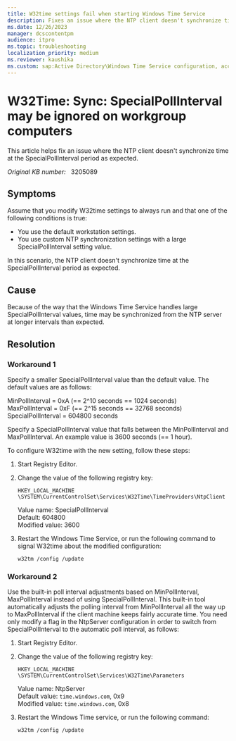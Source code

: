 ```yaml
---
title: W32time settings fail when starting Windows Time Service
description: Fixes an issue where the NTP client doesn't synchronize time at the SpecialPollInterval period as expected.
ms.date: 12/26/2023
manager: dcscontentpm
audience: itpro
ms.topic: troubleshooting
localization_priority: medium
ms.reviewer: kaushika
ms.custom: sap:Active Directory\Windows Time Service configuration, accuracy, and synchronization, csstroubleshoot
---
```

# W32Time: Sync: SpecialPollInterval may be ignored on workgroup computers

This article helps fix an issue where the NTP client doesn't synchronize time at the SpecialPollInterval period as expected.

_Original KB number:_ &nbsp; 3205089

## Symptoms

Assume that you modify W32time settings to always run and that one of the following conditions is true:

- You use the default workstation settings.
- You use custom NTP synchronization settings with a large SpecialPollInterval setting value.

In this scenario, the NTP client doesn't synchronize time at the SpecialPollInterval period as expected.

## Cause

Because of the way that the Windows Time Service handles large SpecialPollInterval values, time may be synchronized from the NTP server at longer intervals than expected.

## Resolution

### Workaround 1

Specify a smaller SpecialPollInterval value than the default value. The default values are as follows:

MinPollInterval = 0xA (== 2^10 seconds == 1024 seconds)  
MaxPollInterval = 0xF (== 2^15 seconds == 32768 seconds)  
SpecialPollInterval = 604800 seconds  

Specify a SpecialPollInterval value that falls between the MinPollInterval and MaxPollInterval. An example value is 3600 seconds (== 1 hour).  

To configure W32time with the new setting, follow these steps:

1. Start Registry Editor.
2. Change the value of the following registry key:

    `HKEY_LOCAL_MACHINE \SYSTEM\CurrentControlSet\Services\W32Time\TimeProviders\NtpClient`

    Value name: SpecialPollInterval  
    Default: 604800  
    Modified value: 3600  
3. Restart the Windows Time Service, or run the following command to signal W32time about the modified configuration:  

    ```console
    w32tm /config /update  
    ```

### Workaround 2

Use the built-in poll interval adjustments based on MinPollInterval, MaxPollInterval instead of using SpecialPollInterval. This built-in tool automatically adjusts the polling interval from MinPollInterval all the way up to MaxPollInterval if the client machine keeps fairly accurate time. You need only modify a flag in the NtpServer configuration in order to switch from SpecialPollInterval to the automatic poll interval, as follows:

1. Start Registry Editor.
2. Change the value of the following registry key:

    `HKEY_LOCAL_MACHINE \SYSTEM\CurrentControlSet\Services\W32Time\Parameters`  

    Value name: NtpServer  
    Default value: `time.windows.com`, 0x9  
    Modified value: `time.windows.com`, 0x8  
3. Restart the Windows Time service, or run the following command:

    ```console
    w32tm /config /update  
    ```
